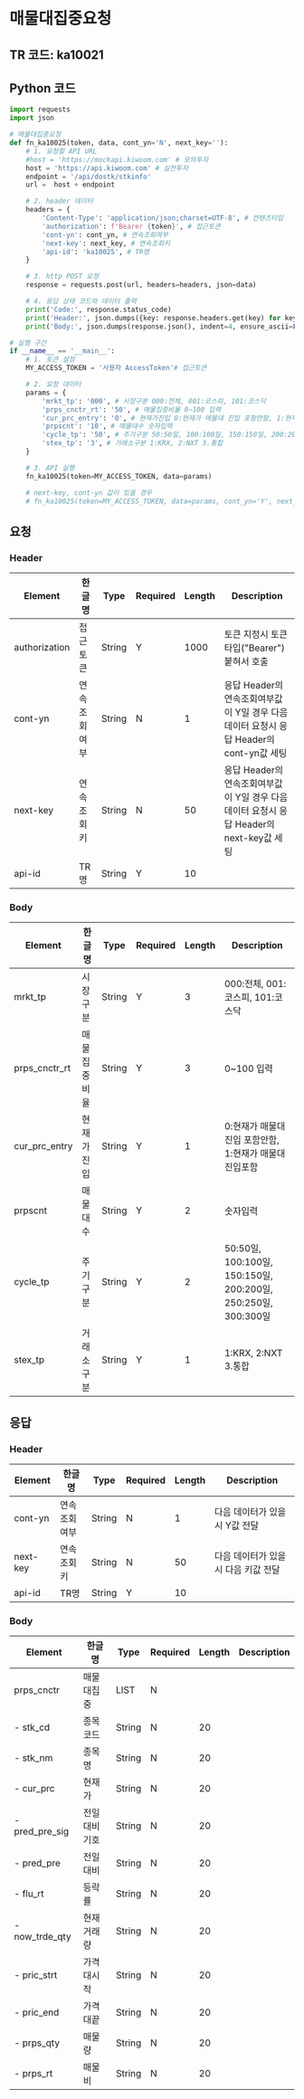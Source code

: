 # 매물대집중요청

## TR 코드: ka10021

## Python 코드

```python
import requests
import json

# 매물대집중요청
def fn_ka10025(token, data, cont_yn='N', next_key=''):
	# 1. 요청할 API URL
	#host = 'https://mockapi.kiwoom.com' # 모의투자
	host = 'https://api.kiwoom.com' # 실전투자
	endpoint = '/api/dostk/stkinfo'
	url =  host + endpoint

	# 2. header 데이터
	headers = {
		'Content-Type': 'application/json;charset=UTF-8', # 컨텐츠타입
		'authorization': f'Bearer {token}', # 접근토큰
		'cont-yn': cont_yn, # 연속조회여부
		'next-key': next_key, # 연속조회키
		'api-id': 'ka10025', # TR명
	}

	# 3. http POST 요청
	response = requests.post(url, headers=headers, json=data)

	# 4. 응답 상태 코드와 데이터 출력
	print('Code:', response.status_code)
	print('Header:', json.dumps({key: response.headers.get(key) for key in ['next-key', 'cont-yn', 'api-id']}, indent=4, ensure_ascii=False))
	print('Body:', json.dumps(response.json(), indent=4, ensure_ascii=False))  # JSON 응답을 파싱하여 출력

# 실행 구간
if __name__ == '__main__':
	# 1. 토큰 설정
	MY_ACCESS_TOKEN = '사용자 AccessToken'# 접근토큰

	# 2. 요청 데이터
	params = {
		'mrkt_tp': '000', # 시장구분 000:전체, 001:코스피, 101:코스닥
		'prps_cnctr_rt': '50', # 매물집중비율 0~100 입력
		'cur_prc_entry': '0', # 현재가진입 0:현재가 매물대 진입 포함안함, 1:현재가 매물대 진입포함
		'prpscnt': '10', # 매물대수 숫자입력
		'cycle_tp': '50', # 주기구분 50:50일, 100:100일, 150:150일, 200:200일, 250:250일, 300:300일
		'stex_tp': '3', # 거래소구분 1:KRX, 2:NXT 3.통합
	}

	# 3. API 실행
	fn_ka10025(token=MY_ACCESS_TOKEN, data=params)

	# next-key, cont-yn 값이 있을 경우
	# fn_ka10025(token=MY_ACCESS_TOKEN, data=params, cont_yn='Y', next_key='nextkey..')

```

## 요청

### Header

| Element | 한글명 | Type | Required | Length | Description |
|---------|--------|------|----------|---------|-------------|
| authorization | 접근토큰 | String | Y | 1000 | 토큰 지정시 토큰타입("Bearer") 붙혀서 호출 |
| cont-yn | 연속조회여부 | String | N | 1 | 응답 Header의 연속조회여부값이 Y일 경우 다음데이터 요청시 응답 Header의 cont-yn값 세팅 |
| next-key | 연속조회키 | String | N | 50 | 응답 Header의 연속조회여부값이 Y일 경우 다음데이터 요청시 응답 Header의 next-key값 세팅 |
| api-id | TR명 | String | Y | 10 |  |

### Body

| Element | 한글명 | Type | Required | Length | Description |
|---------|--------|------|----------|---------|-------------|
| mrkt_tp | 시장구분 | String | Y | 3 | 000:전체, 001:코스피, 101:코스닥 |
| prps_cnctr_rt | 매물집중비율 | String | Y | 3 | 0~100 입력 |
| cur_prc_entry | 현재가진입 | String | Y | 1 | 0:현재가 매물대 진입 포함안함, 1:현재가 매물대 진입포함 |
| prpscnt | 매물대수 | String | Y | 2 | 숫자입력 |
| cycle_tp | 주기구분 | String | Y | 2 | 50:50일, 100:100일, 150:150일, 200:200일, 250:250일, 300:300일 |
| stex_tp | 거래소구분 | String | Y | 1 | 1:KRX, 2:NXT 3.통합 |

## 응답

### Header

| Element | 한글명 | Type | Required | Length | Description |
|---------|--------|------|----------|---------|-------------|
| cont-yn | 연속조회여부 | String | N | 1 | 다음 데이터가 있을시 Y값 전달 |
| next-key | 연속조회키 | String | N | 50 | 다음 데이터가 있을시 다음 키값 전달 |
| api-id | TR명 | String | Y | 10 |  |

### Body

| Element | 한글명 | Type | Required | Length | Description |
|---------|--------|------|----------|---------|-------------|
| prps_cnctr | 매물대집중 | LIST | N |  |  |
| - stk_cd | 종목코드 | String | N | 20 |  |
| - stk_nm | 종목명 | String | N | 20 |  |
| - cur_prc | 현재가 | String | N | 20 |  |
| - pred_pre_sig | 전일대비기호 | String | N | 20 |  |
| - pred_pre | 전일대비 | String | N | 20 |  |
| - flu_rt | 등락률 | String | N | 20 |  |
| - now_trde_qty | 현재거래량 | String | N | 20 |  |
| - pric_strt | 가격대시작 | String | N | 20 |  |
| - pric_end | 가격대끝 | String | N | 20 |  |
| - prps_qty | 매물량 | String | N | 20 |  |
| - prps_rt | 매물비 | String | N | 20 |  |